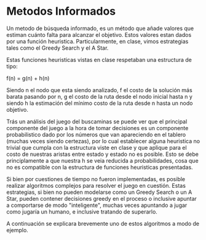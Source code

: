 # Metodos Informados #

Un metodo de búsqueda informado, es un método que añade valores que estiman cuánto
falta para alcanzar el objetivo. Estos valores estan dados por una función heuristica.
Particularmente, en clase, vimos estrategias tales como el Greedy Search y el A Star.

Estas funciones heuristicas vistas en clase respetaban una estructura de tipo:

f(n) = g(n) + h(n)

Siendo n el nodo que esta siendo analizado, f el costo de la solución más barata pasando
por n, g el costo de la ruta desde el nodo inicial hasta n y siendo h la estimación del
mínimo costo de la ruta desde n hasta un nodo objetivo.

Trás un análisis del juego del buscaminas se puede ver que el principal componente del
juego a la hora de tomar decisiones es un componente probabilistico dado por los números
que van apareciendo en el tablero (muchas veces siendo certezas), por lo cual establecer
alguna heuristica no trivial que cumpla con la estructura viste en clase y que aplique
para el costo de nuestras aristas entre estado y estado no es posible. Esto se debe
principlamente a que nuestra h se veia reducida a probabilidades, cosa que no es
compatible con la estructura de funciones heuristicas presentadas.

Si bien por cuestiones de tiempo no fueron implementadas, es posible realizar algoritmos
complejos para resolver el juego en cuestión. Estas estrategias, si bien no pueden
modelarse como un Greedy Search o un A Star, pueden contener decisiones greedy en el
proceso o inclusive apuntar a comportarse de modo "inteligente", muchas veces apuntando
a jugar como jugaría un humano, e inclusive tratando de superarlo.

A continuación se explicara brevemente uno de estos algoritmos a modo de ejemplo.
